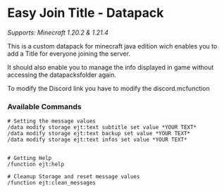 # Easy Join Title - Datapack

_Supports: Minecraft 1.20.2 & 1.21.4_

This is a custom datapack for minecraft java edition wich enables you to add a Title for everyone joining the server.

It should also enable you to manage the info displayed in game without accessing the datapacksfolder again.

To modify the Discord link you have to modify the discord.mcfunction

### Available Commands

```
# Setting the message values
/data modify storage ejt:text subtitle set value *YOUR TEXT*
/data modify storage ejt:text backup set value *YOUR TEXT*
/data modify storage ejt:text infos set value *YOUR TEXT*


# Getting Help
/function ejt:help

# Cleanup Storage and reset message values
/function ejt:clean_messages
```
